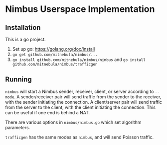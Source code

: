 Nimbus Userspace Implementation
===============================

Installation
------------

This is a go project.

1. Set up go: https://golang.org/doc/install
2. ```go get github.com/mitnebula/nimbus/...```
3. ```go install github.com/mitnebula/nimbus/nimbus``` and ```go install github.com/mitnebula/nimbus/trafficgen```

Running
-------

```nimbus``` will start a Nimbus sender, receiver, client, or server according to ```--mode```. A sender/receiver pair will send traffic from the sender to the receiver, with the sender initiating the connection. A client/server pair will send traffic from the server to the client, with the client initiating the connection. This can be useful if one end is behind a NAT.

There are various options in ```nimbus/nimbus.go``` which set algorithm parameters.

```trafficgen``` has the same modes as ```nimbus```, and will send Poisson traffic.

